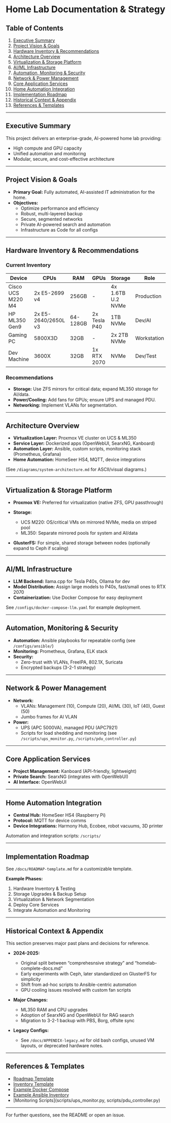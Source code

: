 # Home Lab Documentation & Strategy

## Table of Contents
1. [Executive Summary](#executive-summary)
2. [Project Vision & Goals](#project-vision--goals)
3. [Hardware Inventory & Recommendations](#hardware-inventory--recommendations)
4. [Architecture Overview](#architecture-overview)
5. [Virtualization & Storage Platform](#virtualization--storage-platform)
6. [AI/ML Infrastructure](#aiml-infrastructure)
7. [Automation, Monitoring & Security](#automation-monitoring--security)
8. [Network & Power Management](#network--power-management)
9. [Core Application Services](#core-application-services)
10. [Home Automation Integration](#home-automation-integration)
11. [Implementation Roadmap](#implementation-roadmap)
12. [Historical Context & Appendix](#historical-context--appendix)
13. [References & Templates](#references--templates)

---

## Executive Summary

This project delivers an enterprise-grade, AI-powered home lab providing:
- High compute and GPU capacity
- Unified automation and monitoring
- Modular, secure, and cost-effective architecture

---

## Project Vision & Goals

- **Primary Goal:** Fully automated, AI-assisted IT administration for the home.
- **Objectives:**  
  - Optimize performance and efficiency
  - Robust, multi-layered backup
  - Secure, segmented networks
  - Private AI-powered search and automation
  - Infrastructure as Code for all configs

---

## Hardware Inventory & Recommendations

### Current Inventory
| Device                  | CPUs                | RAM   | GPUs           | Storage            | Role           |
|-------------------------|---------------------|-------|----------------|--------------------|----------------|
| Cisco UCS M220 M4       | 2x E5-2699 v4       | 256GB | -              | 4x 1.6TB U.2 NVMe  | Production     |
| HP ML350 Gen9           | 2x E5-2640/2650L v3 | 64-128GB | 2x Tesla P40 | 1TB NVMe           | Dev/AI         |
| Gaming PC               | 5800X3D             | 32GB  | -              | 2x 2TB NVMe        | Workstation    |
| Dev Machine             | 3600X               | 32GB  | 1x RTX 2070    | NVMe               | Dev/Test       |

### Recommendations
- **Storage:** Use ZFS mirrors for critical data; expand ML350 storage for AI/data.
- **Power/Cooling:** Add fans for GPUs; ensure UPS and managed PDU.
- **Networking:** Implement VLANs for segmentation.

---

## Architecture Overview

- **Virtualization Layer:** Proxmox VE cluster on UCS & ML350
- **Service Layer:** Dockerized apps (OpenWebUI, SearxNG, Kanboard)
- **Automation Layer:** Ansible, custom scripts, monitoring stack (Prometheus, Grafana)
- **Home Automation:** HomeSeer HS4, MQTT, device integrations

(See `/diagrams/system-architecture.md` for ASCII/visual diagrams.)

---

## Virtualization & Storage Platform

- **Proxmox VE:** Preferred for virtualization (native ZFS, GPU passthrough)
- **Storage:**  
  - UCS M220: OS/critical VMs on mirrored NVMe, media on striped pool
  - ML350: Separate mirrored pools for system and AI/data

- **GlusterFS:** For simple, shared storage between nodes (optionally expand to Ceph if scaling)

---

## AI/ML Infrastructure

- **LLM Backend:** llama.cpp for Tesla P40s, Ollama for dev
- **Model Distribution:** Assign large models to P40s, fast/small ones to RTX 2070
- **Containerization:** Use Docker Compose for easy deployment

See `/configs/docker-compose-llm.yaml` for example deployment.

---

## Automation, Monitoring & Security

- **Automation:** Ansible playbooks for repeatable config (see `/configs/ansible/`)
- **Monitoring:** Prometheus, Grafana, ELK stack
- **Security:**  
  - Zero-trust with VLANs, FreeIPA, 802.1X, Suricata
  - Encrypted backups (3-2-1 strategy)

---

## Network & Power Management

- **Network:**  
  - VLANs: Management (10), Compute (20), AI/ML (30), IoT (40), Guest (50)
  - Jumbo frames for AI VLAN
- **Power:**  
  - UPS (APC 5000VA), managed PDU (APC7921)
  - Scripts for load shedding and monitoring (see `/scripts/ups_monitor.py`, `/scripts/pdu_controller.py`)

---

## Core Application Services

- **Project Management:** Kanboard (API-friendly, lightweight)
- **Private Search:** SearxNG (integrates with OpenWebUI)
- **AI Interface:** OpenWebUI

---

## Home Automation Integration

- **Central Hub:** HomeSeer HS4 (Raspberry Pi)
- **Protocol:** MQTT for device comms
- **Device Integrations:** Harmony Hub, Ecobee, robot vacuums, 3D printer

Automation and integration scripts: `/scripts/`

---

## Implementation Roadmap

See `/docs/ROADMAP-template.md` for a customizable template.

**Example Phases:**
1. Hardware Inventory & Testing
2. Storage Upgrades & Backup Setup
3. Virtualization & Network Segmentation
4. Deploy Core Services
5. Integrate Automation and Monitoring

---

## Historical Context & Appendix

This section preserves major past plans and decisions for reference.

- **2024-2025:**  
  - Original split between “comprehesnsive strategy” and “homelab-complete-docs.md”
  - Early experiments with Ceph, later standardized on GlusterFS for simplicity
  - Shift from ad-hoc scripts to Ansible-centric automation
  - GPU cooling issues resolved with custom fan scripts

- **Major Changes:**  
  - ML350 RAM and CPU upgrades
  - Adoption of SearxNG and OpenWebUI for RAG search
  - Migration to 3-2-1 backup with PBS, Borg, offsite sync

- **Legacy Configs:**  
  - See `/docs/APPENDIX-legacy.md` for old bash configs, unused VM layouts, or deprecated hardware notes.

---

## References & Templates

- [Roadmap Template](docs/ROADMAP-template.md)
- [Inventory Template](docs/INVENTORY-template.md)
- [Example Docker Compose](configs/docker-compose-llm.yaml)
- [Example Ansible Inventory](configs/ansible/inventory.yaml)
- [Monitoring Scripts](scripts/ups_monitor.py, scripts/pdu_controller.py)

---

For further questions, see the README or open an issue.

